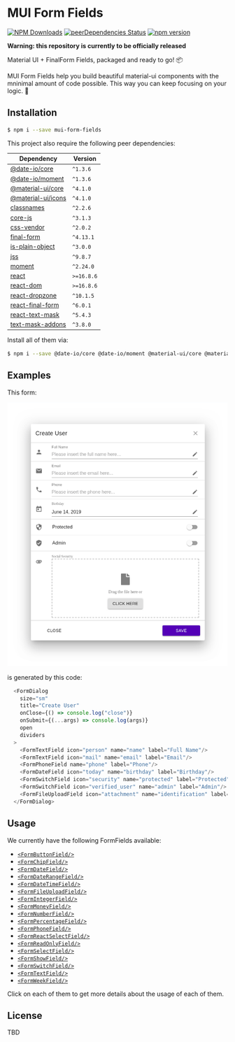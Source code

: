 #  MUI Form Fields

[![NPM Downloads](https://img.shields.io/npm/dt/mui-form-fields.svg?style=flat)](https://npmcharts.com/compare/mui-form-fields?minimal=true)
[![peerDependencies Status](https://david-dm.org/0soft/mui-form-fields/peer-status.svg)](https://david-dm.org/0soft/mui-form-fields?type=peer)
[![npm version](https://badge.fury.io/js/mui-form-fields.svg)](https://badge.fury.io/js/mui-form-fields)

**Warning: this repository is currently to be officially released**

Material UI + FinalForm Fields, packaged and ready to go! :package:


MUI Form Fields help you build beautiful material-ui components with the
mninimal amount of code possible. This way you can keep focusing on your logic.
:dart:

## Installation

```bash
$ npm i --save mui-form-fields
```

This project also require the following peer dependencies:

| Dependency                                                             | Version    |
| ---------------------------------------------------------------------- | ---------- |
| [@date-io/core](https://www.npmjs.com/package/@date-io/core)           | `^1.3.6`   |
| [@date-io/moment](https://www.npmjs.com/package/@date-io/moment)       | `^1.3.6`   |
| [@material-ui/core](https://www.npmjs.com/package/@material-ui/core)   | `^4.1.0`   |
| [@material-ui/icons](https://www.npmjs.com/package/@material-ui/icons) | `^4.1.0`   |
| [classnames](https://www.npmjs.com/package/classnames)                 | `^2.2.6`   |
| [core-js](https://www.npmjs.com/package/core-js)                       | `^3.1.3`   |
| [css-vendor](https://www.npmjs.com/package/css-vendor)                 | `^2.0.2`   |
| [final-form](https://www.npmjs.com/package/final-form)                 | `^4.13.1`  |
| [is-plain-object](https://www.npmjs.com/package/is-plain-object)       | `^3.0.0`   |
| [jss](https://www.npmjs.com/package/jss)                               | `^9.8.7`   |
| [moment](https://www.npmjs.com/package/moment)                         | `^2.24.0`  |
| [react](https://www.npmjs.com/package/react)                           | `>=16.8.6` |
| [react-dom](https://www.npmjs.com/package/react-dom)                   | `>=16.8.6` |
| [react-dropzone](https://www.npmjs.com/package/react-dropzone)         | `^10.1.5`  |
| [react-final-form](https://www.npmjs.com/package/react-final-form)     | `^6.0.1`   |
| [react-text-mask](https://www.npmjs.com/package/react-text-mask)       | `^5.4.3`   |
| [text-mask-addons](https://www.npmjs.com/package/text-mask-addons)     | `^3.8.0`   |

Install all of them via:

```bash
$ npm i --save @date-io/core @date-io/moment @material-ui/core @material-ui/icons classnames core-js css-vendor final-form is-plain-object jss moment react react-dom react-dropzone react-final-form react-text-mask text-mask-addons
```

## Examples

This form:

<div align="center">
  <img src="https://raw.githubusercontent.com/0soft/mui-form-fields/master/assets/images/example_dialog.png" />
</div>

is generated by this code:

```javascript
  <FormDialog
    size="sm"
    title="Create User"
    onClose={() => console.log("close")}
    onSubmit={(...args) => console.log(args)}
    open
    dividers
  >
    <FormTextField icon="person" name="name" label="Full Name"/>
    <FormTextField icon="mail" name="email" label="Email"/>
    <FormPhoneField name="phone" label="Phone"/>
    <FormDateField icon="today" name="birthday" label="Birthday"/>
    <FormSwitchField icon="security" name="protected" label="Protected"/>
    <FormSwitchField icon="verified_user" name="admin" label="Admin"/>
    <FormFileUploadField icon="attachment" name="identification" label="Social Security"/>
  </FormDialog>
```

## Usage

We currently have the following FormFields available:

- [`<FormButtonField/>`](https://zerosoft.dev/mui-form-fields/FormButtonField)
- [`<FormChipField/>`](https://zerosoft.dev/mui-form-fields/FormChipField)
- [`<FormDateField/>`](https://zerosoft.dev/mui-form-fields/FormDateField)
- [`<FormDateRangeField/>`](https://zerosoft.dev/mui-form-fields/FormDateRangeField)
- [`<FormDateTimeField/>`](https://zerosoft.dev/mui-form-fields/FormDateTimeField)
- [`<FormFileUploadField/>`](https://zerosoft.dev/mui-form-fields/FormFileUploadField)
- [`<FormIntegerField/>`](https://zerosoft.dev/mui-form-fields/FormIntegerField)
- [`<FormMoneyField/>`](https://zerosoft.dev/mui-form-fields/FormMoneyField)
- [`<FormNumberField/>`](https://zerosoft.dev/mui-form-fields/FormNumberField)
- [`<FormPercentageField/>`](https://zerosoft.dev/mui-form-fields/FormPercentageField)
- [`<FormPhoneField/>`](https://zerosoft.dev/mui-form-fields/FormPhoneField)
- [`<FormReactSelectField/>`](https://zerosoft.dev/mui-form-fields/FormReactSelectField)
- [`<FormReadOnlyField/>`](https://zerosoft.dev/mui-form-fields/FormReadOnlyField)
- [`<FormSelectField/>`](https://zerosoft.dev/mui-form-fields/FormSelectField)
- [`<FormShowField/>`](https://zerosoft.dev/mui-form-fields/FormShowField)
- [`<FormSwitchField/>`](https://zerosoft.dev/mui-form-fields/FormSwitchField)
- [`<FormTextField/>`](https://zerosoft.dev/mui-form-fields/FormTextField)
- [`<FormWeekField/>`](https://zerosoft.dev/mui-form-fields/FormWeekField)

Click on each of them to get more details about the usage of each of them.

## License

TBD
